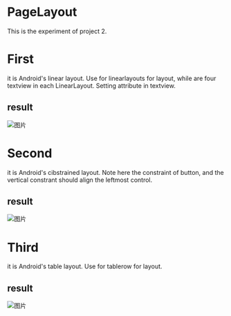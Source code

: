# PageLayout
This is the experiment of project 2.

# First 
it is Android's linear layout. Use for linearlayouts for layout, while are four textview in each LinearLayout. Setting attribute in textview.

## result
![图片](https://github.com/yxjjb/Test2/1.png)

# Second
it is Android's cibstrained layout. Note here the constraint of button, and the vertical constrant should align the leftmost control.

## result
![图片](https://github.com/yxjjb/Test2/2.png)


# Third
it is Android's table layout. Use for tablerow for layout.

## result
![图片](https://github.com/yxjjb/Test2/3.png)

